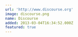 ```yaml
---
url: 'http://www.discourse.org'
image: discourse.png
name: Discourse
added: 2013-03-04T16:34:52.000Z
featured: true
---
```

